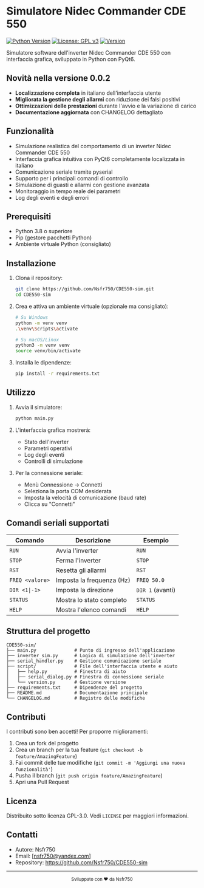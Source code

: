 # Simulatore Nidec Commander CDE 550

[![Python Version](https://img.shields.io/badge/python-3.8+-blue.svg)](https://www.python.org/downloads/)
[![License: GPL v3](https://img.shields.io/badge/License-GPLv3-blue.svg)](https://www.gnu.org/licenses/gpl-3.0)
[![Version](https://img.shields.io/badge/version-0.0.2-green.svg)](CHANGELOG.md)

Simulatore software dell'inverter Nidec Commander CDE 550 con interfaccia grafica, sviluppato in Python con PyQt6.

## Novità nella versione 0.0.2

- **Localizzazione completa** in italiano dell'interfaccia utente
- **Migliorata la gestione degli allarmi** con riduzione dei falsi positivi
- **Ottimizzazioni delle prestazioni** durante l'avvio e la variazione di carico
- **Documentazione aggiornata** con CHANGELOG dettagliato

## Funzionalità

- Simulazione realistica del comportamento di un inverter Nidec Commander CDE 550
- Interfaccia grafica intuitiva con PyQt6 completamente localizzata in italiano
- Comunicazione seriale tramite pyserial
- Supporto per i principali comandi di controllo
- Simulazione di guasti e allarmi con gestione avanzata
- Monitoraggio in tempo reale dei parametri
- Log degli eventi e degli errori

## Prerequisiti

- Python 3.8 o superiore
- Pip (gestore pacchetti Python)
- Ambiente virtuale Python (consigliato)

## Installazione

1. Clona il repository:
   ```bash
   git clone https://github.com/Nsfr750/CDE550-sim.git
   cd CDE550-sim
   ```

2. Crea e attiva un ambiente virtuale (opzionale ma consigliato):
   ```bash
   # Su Windows
   python -m venv venv
   .\venv\Scripts\activate
   
   # Su macOS/Linux
   python3 -m venv venv
   source venv/bin/activate
   ```

3. Installa le dipendenze:
   ```bash
   pip install -r requirements.txt
   ```

## Utilizzo

1. Avvia il simulatore:
   ```bash
   python main.py
   ```

2. L'interfaccia grafica mostrerà:
   - Stato dell'inverter
   - Parametri operativi
   - Log degli eventi
   - Controlli di simulazione

3. Per la connessione seriale:
   - Menù Connessione -> Connetti
   - Seleziona la porta COM desiderata
   - Imposta la velocità di comunicazione (baud rate)
   - Clicca su "Connetti"

## Comandi seriali supportati

| Comando | Descrizione | Esempio |
|---------|-------------|---------|
| `RUN` | Avvia l'inverter | `RUN` |
| `STOP` | Ferma l'inverter | `STOP` |
| `RST` | Resetta gli allarmi | `RST` |
| `FREQ <valore>` | Imposta la frequenza (Hz) | `FREQ 50.0` |
| `DIR <1\|-1>` | Imposta la direzione | `DIR 1` (avanti) |
| `STATUS` | Mostra lo stato completo | `STATUS` |
| `HELP` | Mostra l'elenco comandi | `HELP` |

## Struttura del progetto

```
CDE550-sim/
├── main.py              # Punto di ingresso dell'applicazione
├── inverter_sim.py      # Logica di simulazione dell'inverter
├── serial_handler.py    # Gestione comunicazione seriale
├── script/              # File dell'interfaccia utente e aiuto
│   ├── help.py          # Finestra di aiuto
│   ├── serial_dialog.py # Finestra di connessione seriale
│   └── version.py       # Gestione versione
├── requirements.txt     # Dipendenze del progetto
├── README.md            # Documentazione principale
└── CHANGELOG.md         # Registro delle modifiche
```

## Contributi

I contributi sono ben accetti! Per proporre miglioramenti:

1. Crea un fork del progetto
2. Crea un branch per la tua feature (`git checkout -b feature/AmazingFeature`)
3. Fai commit delle tue modifiche (`git commit -m 'Aggiungi una nuova funzionalità'`)
4. Pusha il branch (`git push origin feature/AmazingFeature`)
5. Apri una Pull Request

## Licenza

Distribuito sotto licenza GPL-3.0. Vedi `LICENSE` per maggiori informazioni.

## Contatti

- Autore: Nsfr750
- Email: [nsfr750@yandex.com]
- Repository: https://github.com/Nsfr750/CDE550-sim

---

<div align="center">
  <sub>Sviluppato con ❤️ da Nsfr750</sub>
</div>
